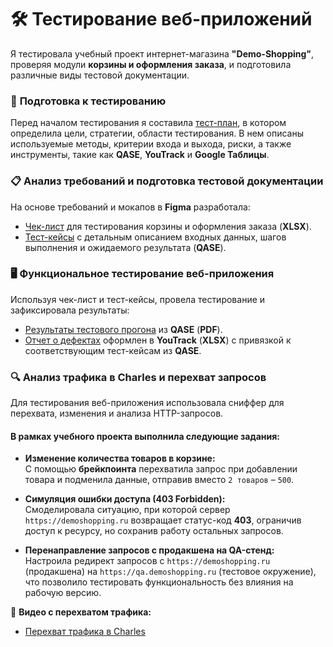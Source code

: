 # 🛠️ Тестирование веб-приложений

Я тестировала учебный проект интернет-магазина **"Demo-Shopping"**, проверяя модули **корзины и оформления заказа**, и подготовила различные виды тестовой документации.  

### 📑 **Подготовка к тестированию**  
Перед началом тестирования я составила [тест-план](https://docs.google.com/spreadsheets/d/1d3BNFJzmCWb3U9VvY_Qc0o1JMRZNb7g_VA8PveEcWwc/edit?gid=0#gid=0), в котором определила цели, стратегии, области тестирования. В нем описаны используемые методы, критерии входа и выхода, риски, а также инструменты, такие как **QASE**, **YouTrack** и **Google Таблицы**.

### 📋 **Анализ требований и подготовка тестовой документации**  
На основе требований и мокапов в **Figma** разработала:  
- [Чек-лист](https://docs.google.com/spreadsheets/d/1HWCAn-0wft0OWELoLrCiul5QtzrRv8eBwV19X7dYfbk/edit?gid=2062522934#gid=2062522934) для тестирования корзины и оформления заказа (**XLSX**).  
- [Тест-кейсы](https://github.com/TaranenkoNatalia/web/blob/main/%D0%A2%D0%B5%D1%81%D1%82-%D0%BA%D0%B5%D0%B9%D1%81%D1%8B%20%D0%B4%D0%BB%D1%8F%20%D1%82%D0%B5%D1%81%D1%82%D0%B8%D1%80%D0%BE%D0%B2%D0%B0%D0%BD%D0%B8%D1%8F%20%D0%BA%D0%BE%D1%80%D0%B7%D0%B8%D0%BD%D1%8B%2C%20%D0%BE%D1%84%D0%BE%D1%80%D0%BC%D0%BB%D0%B5%D0%BD%D0%B8%D1%8F%20%D0%B7%D0%B0%D0%BA%D0%B0%D0%B7%D0%B0.pdf) с детальным описанием входных данных, шагов выполнения и ожидаемого результата (**QASE**).  

### 🖥 **Функциональное тестирование веб-приложения**  
Используя чек-лист и тест-кейсы, провела тестирование и зафиксировала результаты:  
- [Результаты тестового прогона](https://github.com/TaranenkoNatalia/web/blob/main/%D0%A0%D0%B5%D0%B7%D1%83%D0%BB%D1%8C%D1%82%D0%B0%D1%82%D1%8B%20%D1%82%D0%B5%D1%81%D1%82%D0%BE%D0%B2%D0%BE%D0%B3%D0%BE%20%D0%BF%D1%80%D0%BE%D0%B3%D0%BE%D0%BD%D0%B0%20%D1%82%D0%B5%D1%81%D1%82-%D0%BA%D0%B5%D0%B9%D1%81%D0%BE%D0%B2.pdf) из **QASE** (**PDF**).  
- [Отчет о дефектах](https://github.com/TaranenkoNatalia/web/blob/main/%D0%9E%D1%82%D1%87%D0%B5%D1%82%20%D0%BE%20%D0%B4%D0%B5%D1%84%D0%B5%D0%BA%D1%82%D0%B0%D1%85%20%D0%BA%D0%BE%D1%80%D0%B7%D0%B8%D0%BD%D1%8B%2C%20%D0%BE%D1%84%D0%BE%D1%80%D0%BC%D0%BB%D0%B5%D0%BD%D0%B8%D1%8F%20%D0%B7%D0%B0%D0%BA%D0%B0%D0%B7%D0%B0.xlsx) оформлен в **YouTrack** (**XLSX**) с привязкой к соответствующим тест-кейсам из **QASE**.

### 🔍 **Анализ трафика в Charles и перехват запросов**  

Для тестирования веб-приложения использовала сниффер для перехвата, изменения и анализа HTTP-запросов.  

#### В рамках учебного проекта выполнила следующие задания:  
- **Изменение количества товаров в корзине:**  
С помощью **брейкпоинта** перехватила запрос при добавлении товара и подменила данные, отправив вместо `2 товаров` – `500`.  
- **Симуляция ошибки доступа (403 Forbidden):**  
  Смоделировала ситуацию, при которой сервер `https://demoshopping.ru` возвращает статус-код **403**, ограничив доступ к ресурсу, но сохранив работу остальных запросов.  

- **Перенаправление запросов с продакшена на QA-стенд:**  
  Настроила редирект запросов с `https://demoshopping.ru` (продакшена) на `https://qa.demoshopping.ru` (тестовое окружение), что позволило тестировать функциональность без влияния на рабочую версию.

🎥 **Видео с перехватом трафика:** 
- [Перехват трафика в Charles](https://github.com/TaranenkoNatalia/web/blob/main/%D0%9F%D0%B5%D1%80%D0%B5%D1%85%D0%B2%D0%B0%D1%82%20%D1%82%D1%80%D0%B0%D1%84%D0%B8%D0%BA%D0%B0%20%D0%B2%20Charles.mp4)
